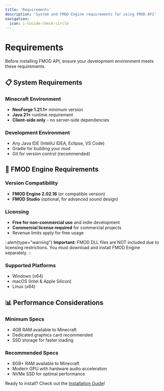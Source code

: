 ```yaml
---
title: 'Requirements'
description: 'System and FMOD Engine requirements for using FMOD API'
navigation:
  icon: i-lucide-check-circle
---
```


# Requirements

Before installing FMOD API, ensure your development environment meets these requirements.

## 📋 System Requirements

### Minecraft Environment
- **NeoForge 1.21.1+** minimum version
- **Java 21+** runtime requirement
- **Client-side only** - no server-side dependencies

### Development Environment
- Any Java IDE (IntelliJ IDEA, Eclipse, VS Code)
- Gradle for building your mod
- Git for version control (recommended)

## 🎵 FMOD Engine Requirements

### Version Compatibility
- **FMOD Engine 2.02.16** (or compatible version)
- **FMOD Studio** (optional, for advanced sound design)

### Licensing
- **Free for non-commercial use** and indie development
- **Commercial license required** for commercial projects
- Revenue limits apply for free usage

::alert{type="warning"}
**Important:** FMOD DLL files are NOT included due to licensing restrictions. You must download and install FMOD Engine separately.
::

### Supported Platforms
- Windows (x64)
- macOS (Intel & Apple Silicon)
- Linux (x64)

## 📊 Performance Considerations

### Minimum Specs
- 4GB RAM available to Minecraft
- Dedicated graphics card recommended
- SSD storage for faster loading

### Recommended Specs
- 8GB+ RAM available to Minecraft
- Modern GPU with hardware audio acceleration
- NVMe SSD for optimal performance

Ready to install? Check out the [Installation Guide](./installation)!